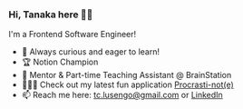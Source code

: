 ### Hi, Tanaka here 👋🏾

I'm a Frontend Software Engineer!

- 🌱 Always curious and eager to learn!
- 🏆 Notion Champion
- 🧠 Mentor & Part-time Teaching Assistant @ BrainStation
- 👨🏾‍💻 Check out my latest fun application [Procrasti-not(e)](https://procrasti-note.vercel.app/)
- 📫 Reach me here: tc.lusengo@gmail.com or [LinkedIn](https://www.linkedin.com/in/tanakalusengo/)
